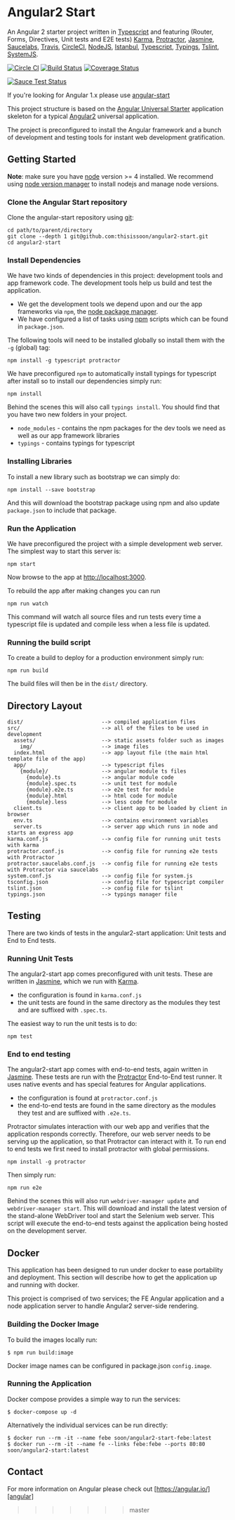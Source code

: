 # Angular2 Start

An Angular 2 starter project written in [Typescript][typescript] and featuring (Router, Forms, Directives, Unit
 tests and E2E tests) [Karma][karma], [Protractor][protractor], [Jasmine][jasmine], [Saucelabs][saucelabs],
 [Travis][travis], [CircleCI][circleci], [NodeJS][nodejs], [Istanbul][istanbul], [Typescript][typescript],
 [Typings][typings], [Tslint][tslint], [SystemJS][systemjs].

[![Circle CI](https://circleci.com/gh/thisissoon/angular2-start.svg?style=shield)](https://circleci.com/gh/thisissoon/angular2-start)
[![Build Status](https://travis-ci.org/thisissoon/angular2-start.svg?branch=master)](https://travis-ci.org/thisissoon/angular2-start)
[![Coverage Status](https://coveralls.io/repos/github/thisissoon/angular2-start/badge.svg?branch=master)](https://coveralls.io/github/thisissoon/angular2-start?branch=master)

[![Sauce Test Status](https://saucelabs.com/browser-matrix/angular2-start.svg)](https://saucelabs.com/u/angular2-start)

If you're looking for Angular 1.x please use [angular-start][angularstart]

This project structure is based on the [Angular Universal Starter][universalstarter] application skeleton for
a typical [Angular2][angular] universal application.

The project is preconfigured to install the Angular framework and a bunch of development and testing tools for
instant web development gratification.

## Getting Started

__Note__: make sure you have [node][nodejs] version >= 4 installed. We recommend using [node version manager][nvm]
to install nodejs and manage node versions.

### Clone the Angular Start repository

Clone the angular-start repository using [git][git]:

```
cd path/to/parent/directory
git clone --depth 1 git@github.com:thisissoon/angular2-start.git
cd angular2-start
```


### Install Dependencies

We have two kinds of dependencies in this project: development tools and app framework code. The development
 tools help us build and test the application.

* We get the development tools we depend upon and our the app frameworks via `npm`, the [node package manager][npm].
* We have configured a list of tasks using [npm][npm] scripts which can be found in `package.json`.


The following tools will need to be installed globally so install them with the `-g` (global) tag:

```
npm install -g typescript protractor
```

We have preconfigured `npm` to automatically install typings for typescript after install so to install our
 dependencies simply run:

```
npm install
```

Behind the scenes this will also call `typings install`.  You should find that you have two new
folders in your project.

* `node_modules` - contains the npm packages for the dev tools we need as well as our app framework libraries
* `typings` - contains typings for typescript

### Installing Libraries

To install a new library such as bootstrap we can simply do:

```
npm install --save bootstrap
```

And this will download the bootstrap package using npm and also update `package.json` to include that package.


### Run the Application

We have preconfigured the project with a simple development web server. The simplest way to start this server is:

```
npm start
```

Now browse to the app at [http://localhost:3000](http://localhost:3000).

To rebuild the app after making changes you can run

```
npm run watch
```

This command will watch all source files and run tests every time a typescript file is updated and compile less
when a less file is updated.

### Running the build script

To create a build to deploy for a production environment simply run:

```
npm run build
```

The build files will then be in the `dist/` directory.



## Directory Layout

```
dist/                         --> compiled application files
src/                          --> all of the files to be used in development
  assets/                     --> static assets folder such as images
    img/                      --> image files
  index.html                  --> app layout file (the main html template file of the app)
  app/                        --> typescript files
    {module}/                 --> angular module ts files
      {module}.ts             --> angular module code
      {module}.spec.ts        --> unit test for module
      {module}.e2e.ts         --> e2e test for module
      {module}.html           --> html code for module
      {module}.less           --> less code for module
  client.ts                   --> client app to be loaded by client in browser
  env.ts                      --> contains environment variables
  server.ts                   --> server app which runs in node and starts an express app
karma.conf.js                 --> config file for running unit tests with karma
protractor.conf.js            --> config file for running e2e tests with Protractor
protractor.saucelabs.conf.js  --> config file for running e2e tests with Protractor via saucelabs
system.conf.js                --> config file for system.js
tsconfig.json                 --> config file for typescript compiler
tslint.json                   --> config file for tslint
typings.json                  --> typings manager file

```

## Testing

There are two kinds of tests in the angular2-start application: Unit tests and End to End tests.

### Running Unit Tests

The angular2-start app comes preconfigured with unit tests. These are written in
[Jasmine][jasmine], which we run with [Karma][karma].

* the configuration is found in `karma.conf.js`
* the unit tests are found in the same directory as the modules they test and are suffixed with `.spec.ts`.

The easiest way to run the unit tests is to do:

```
npm test
```


### End to end testing

The angular2-start app comes with end-to-end tests, again written in [Jasmine][jasmine]. These tests
are run with the [Protractor][protractor] End-to-End test runner.  It uses native events and has
special features for Angular applications.

* the configuration is found at `protractor.conf.js`
* the end-to-end tests are found in the same directory as the modules they test and are suffixed with `.e2e.ts`.

Protractor simulates interaction with our web app and verifies that the application responds
correctly. Therefore, our web server needs to be serving up the application, so that Protractor
can interact with it. To run end to end tests we first need to install protractor with global
permissions.

```
npm install -g protractor
```

Then simply run:

```
npm run e2e
```

Behind the scenes this will also run `webdriver-manager update` and `webdriver-manager start`. This will download
and install the latest version of the stand-alone WebDriver tool and start the Selenium web server. This script
will execute the end-to-end tests against the application being hosted on the development server.


## Docker

This application has been designed to run under docker to ease portability and deployment. This
section will describe how to get the application up and running with docker.

This project is comprised of two services; the FE Angular application and a node application
server to handle Angular2 server-side rendering.

### Building the Docker Image

To build the images locally run:
```
$ npm run build:image
```

Docker image names can be configured in package.json `config.image`.

### Running the Application

Docker compose provides a simple way to run the services:
```
$ docker-compose up -d
```

Alternatively the individual services can be run directly:
```
$ docker run --rm -it --name febe soon/angular2-start-febe:latest
$ docker run --rm -it --name fe --links febe:febe --ports 80:80 soon/angular2-start:latest
```


## Contact

For more information on Angular please check out [https://angular.io/][angular]

[git]: http://git-scm.com/
[npm]: https://www.npmjs.org/
[node]: http://nodejs.org
[protractor]: https://angular.github.io/protractor/#/
[jasmine]: http://pivotal.github.com/jasmine/
[travis]: https://travis-ci.org/
[karma]: https://karma-runner.github.io/
[typescript]: http://www.typescriptlang.org/
[saucelabs]: http://saucelabs.com/
[travis]: https://travis-ci.org/
[circleci]: https://circleci.com/
[nodejs]: https://nodejs.org/en/
[istanbul]: https://github.com/gotwarlost/istanbul
[typings]: https://www.npmjs.com/package/typings
[tslint]: https://palantir.github.io/tslint/
[systemjs]:https://github.com/systemjs/systemjs
[angularstart]: https://github.com/thisissoon/angular-start
[universalstarter]: https://github.com/angular/universal-starter
[angular]: https://angular.io/
[nvm]: https://github.com/creationix/nvm
>>>>>>> master
